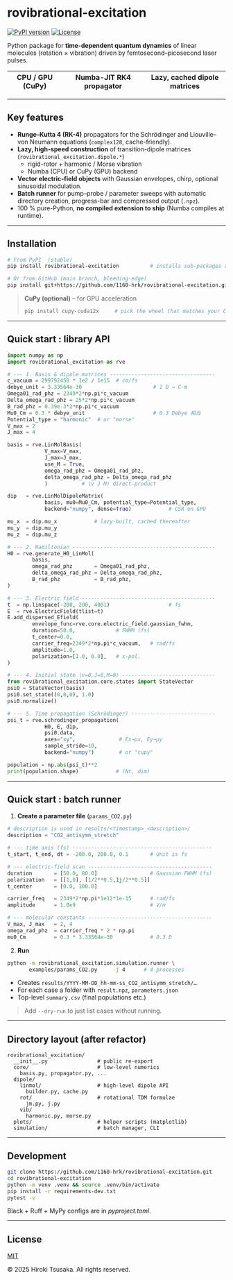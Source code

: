 # rovibrational-excitation
[![PyPI version](https://img.shields.io/pypi/v/rovibrational-excitation.svg)](https://pypi.org/project/rovibrational-excitation/)
[![License](https://img.shields.io/github/license/1160-hrk/rovibrational-excitation.svg)](https://github.com/1160-hrk/rovibrational-excitation/blob/main/LICENSE)

Python package for **time-dependent quantum dynamics** of
linear molecules (rotation × vibration) driven by femtosecond–picosecond
laser pulses.

<div align="center">

| CPU / GPU (CuPy) | Numba-JIT RK4 propagator | Lazy, cached dipole matrices |
|------------------|--------------------------|------------------------------|

</div>

---

## Key features

* **Runge–Kutta 4 (RK-4)** propagators for the Schrödinger and
  Liouville–von Neumann equations (`complex128`, cache-friendly).
* **Lazy, high-speed construction** of transition-dipole matrices  
  (`rovibrational_excitation.dipole.*`)  
  * rigid-rotor + harmonic / Morse vibration  
  * Numba (CPU) or CuPy (GPU) backend
* **Vector electric-field objects** with Gaussian envelopes, chirp, optional
  sinusoidal modulation.
* **Batch runner** for pump–probe / parameter sweeps with automatic
  directory creation, progress-bar and compressed output (`.npz`).
* 100 % pure-Python, **no compiled extension to ship** (Numba
  compiles at runtime).

---

## Installation

```bash
# From PyPI  (stable)
pip install rovibrational-excitation          # installs sub-packages as well

# Or from GitHub (main branch, bleeding-edge)
pip install git+https://github.com/1160-hrk/rovibrational-excitation.git
````

> **CuPy (optional)** – for GPU acceleration
>
> ```bash
> pip install cupy-cuda12x     # pick the wheel that matches your CUDA
> ```

---

## Quick start : library API

```python
import numpy as np
import rovibrational_excitation as rve

# --- 1. Basis & dipole matrices ----------------------------------
c_vacuum = 299792458 * 1e2 / 1e15  # cm/fs
debye_unit = 3.33564e-30                       # 1 D → C·m
Omega01_rad_phz = 2349*2*np.pi*c_vacuum
Delta_omega_rad_phz = 25*2*np.pi*c_vacuum
B_rad_phz = 0.39e-3*2*np.pi*c_vacuum
Mu0_Cm = 0.3 * debye_unit                      # 0.3 Debye 相当
Potential_type = "harmonic"  # or "morse"
V_max = 2
J_max = 4

basis = rve.LinMolBasis(
            V_max=V_max,
            J_max=J_max,
            use_M = True,
            omega_rad_phz = Omega01_rad_phz,
            delta_omega_rad_phz = Delta_omega_rad_phz
            )           # |v J M⟩ direct-product

dip   = rve.LinMolDipoleMatrix(
            basis, mu0=Mu0_Cm, potential_type=Potential_type,
            backend="numpy", dense=True)            # CSR on GPU

mu_x  = dip.mu_x            # lazy-built, cached thereafter
mu_y  = dip.mu_y
mu_z  = dip.mu_z

# --- 2. Hamiltonian ----------------------------------------------
H0 = rve.generate_H0_LinMol(
        basis,
        omega_rad_phz       = Omega01_rad_phz,
        delta_omega_rad_phz = Delta_omega_rad_phz,
        B_rad_phz           = B_rad_phz,
)

# --- 3. Electric field -------------------------------------------
t  = np.linspace(-200, 200, 4001)                   # fs
E  = rve.ElectricField(tlist=t)
E.add_dispersed_Efield(
        envelope_func=rve.core.electric_field.gaussian_fwhm,
        duration=50.0,             # FWHM (fs)
        t_center=0.0,
        carrier_freq=2349*2*np.pi*c_vacuum,   # rad/fs
        amplitude=1.0,
        polarization=[1.0, 0.0],   # x-pol.
)

# --- 4. Initial state |v=0,J=0,M=0⟩ ------------------------------
from rovibrational_excitation.core.states import StateVector
psi0 = StateVector(basis)
psi0.set_state((0,0,0), 1.0)
psi0.normalize()

# --- 5. Time propagation (Schrödinger) ---------------------------
psi_t = rve.schrodinger_propagation(
            H0, E, dip,
            psi0.data,
            axes="xy",              # Ex→μx, Ey→μy
            sample_stride=10,
            backend="numpy")        # or "cupy"

population = np.abs(psi_t)**2
print(population.shape)            # (Nt, dim)
```

---

## Quick start : batch runner

1. **Create a parameter file** (`params_CO2.py`)

```python
# description is used in results/<timestamp>_<description>/
description = "CO2_antisymm_stretch"

# --- time axis (fs) ---------------------------------------------
t_start, t_end, dt = -200.0, 200.0, 0.1       # Unit is fs

# --- electric-field scan ----------------------------------------
duration       = [50.0, 80.0]                 # Gaussian FWHM (fs)
polarization   = [[1,0], [1/2**0.5,1j/2**0.5]]
t_center       = [0.0, 100.0]

carrier_freq   = 2349*2*np.pi*1e12*1e-15      # rad/fs
amplitude      = 1.0e9                        # V/m

# --- molecular constants ----------------------------------------
V_max, J_max   = 2, 4
omega_rad_phz  = carrier_freq * 2 * np.pi
mu0_Cm         = 0.3 * 3.33564e-30            # 0.3 D
```

2. **Run**

```bash
python -m rovibrational_excitation.simulation.runner \
       examples/params_CO2.py     -j 4      # 4 processes
```

* Creates `results/YYYY-MM-DD_hh-mm-ss_CO2_antisymm_stretch/…`
* For each case a folder with `result.npz`, `parameters.json`
* Top-level `summary.csv` (final populations etc.)

> Add `--dry-run` to just list cases without running.

---

## Directory layout (after refactor)

```
rovibrational_excitation/
  __init__.py                # public re-export
  core/                      # low-level numerics
    basis.py, propagator.py, ...
  dipole/
    linmol/                  # high-level dipole API
      builder.py, cache.py
    rot/                     # rotational TDM formulae
      jm.py, j.py
    vib/
      harmonic.py, morse.py
  plots/                     # helper scripts (matplotlib)
  simulation/                # batch manager, CLI
```

---

## Development

```bash
git clone https://github.com/1160-hrk/rovibrational-excitation.git
cd rovibrational-excitation
python -m venv .venv && source .venv/bin/activate
pip install -r requirements-dev.txt
pytest -v
```

Black + Ruff + MyPy configs are in *pyproject.toml*.

---

## License

[MIT](LICENSE)

© 2025 Hiroki Tsusaka. All rights reserved.
